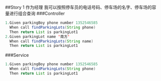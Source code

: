 ##Story 1
 作为经理
 我可以按照停车员的电话号码、停车场的名字、停车场的容量进行组合查询
 ###Controller
 ```java 
 1.Given parkingBoy phone number 1352546585
   When call findParkingLots(String phone) 
   Then return List is parkingLot1
 2.Given parkingLot name '南方'
   When call findParkingLots(String name)
   Then return List is parkingLot1
```
 ###Service
 ```java
 1.Given parkingBoy phone number 1352546585
   When call findParkingLots(String phone)
   Then return List is parkingLot1
```

